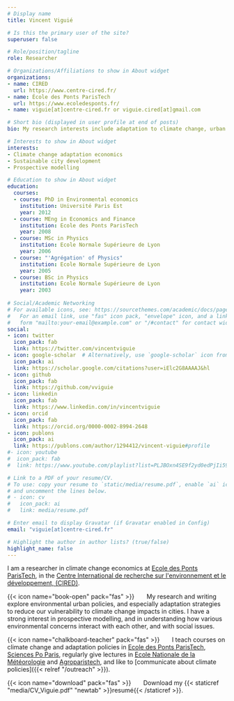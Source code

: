 ```yaml
---
# Display name
title: Vincent Viguié

# Is this the primary user of the site?
superuser: false

# Role/position/tagline
role: Researcher

# Organizations/Affiliations to show in About widget
organizations:
- name: CIRED
  url: https://www.centre-cired.fr/
- name: École des Ponts ParisTech
  url: https://www.ecoledesponts.fr/
- name: viguie[at]centre-cired.fr or viguie.cired[at]gmail.com

# Short bio (displayed in user profile at end of posts)
bio: My research interests include adaptation to climate change, urban policies, and sustainable development in general.

# Interests to show in About widget
interests:
- Climate change adaptation economics
- Sustainable city development
- Prospective modelling

# Education to show in About widget
education:
  courses:
  - course: PhD in Environmental economics
    institution: Université Paris Est
    year: 2012
  - course: MEng in Economics and Finance
    institution: Ecole des Ponts ParisTech
    year: 2008
  - course: MSc in Physics 
    institution: Ecole Normale Supérieure de Lyon
    year: 2006
  - course: "'Agrégation' of Physics"
    institution: Ecole Normale Supérieure de Lyon
    year: 2005
  - course: BSc in Physics
    institution: Ecole Normale Supérieure de Lyon
    year: 2003
    
# Social/Academic Networking
# For available icons, see: https://sourcethemes.com/academic/docs/page-builder/#icons
#   For an email link, use "fas" icon pack, "envelope" icon, and a link in the
#   form "mailto:your-email@example.com" or "/#contact" for contact widget.
social:
- icon: twitter
  icon_pack: fab
  link: https://twitter.com/vincentviguie
- icon: google-scholar  # Alternatively, use `google-scholar` icon from `ai` icon pack
  icon_pack: ai
  link: https://scholar.google.com/citations?user=iElc2G8AAAAJ&hl
- icon: github
  icon_pack: fab
  link: https://github.com/vviguie
- icon: linkedin
  icon_pack: fab
  link: https://www.linkedin.com/in/vincentviguie
- icon: orcid
  icon_pack: fab
  link: https://orcid.org/0000-0002-8994-2648
- icon: publons
  icon_pack: ai
  link: https://publons.com/author/1294412/vincent-viguie#profile
#- icon: youtube
#  icon_pack: fab
#  link: https://www.youtube.com/playlist?list=PLJBOxn4SE9f2yd0edPjIi59lhNymMVLM1

# Link to a PDF of your resume/CV.
# To use: copy your resume to `static/media/resume.pdf`, enable `ai` icons in `params.toml`, 
# and uncomment the lines below.
# - icon: cv
#   icon_pack: ai
#   link: media/resume.pdf

# Enter email to display Gravatar (if Gravatar enabled in Config)
email: "viguie[at]centre-cired.fr"

# Highlight the author in author lists? (true/false)
highlight_name: false
---
```


I am a researcher in climate change economics at [Ecole des Ponts ParisTech](https://www.ecoledesponts.fr/), in the  [Centre International de recherche sur l'environnement et le développement, (CIRED)](www.centre-cired.fr).  

{{< icon name="book-open" pack="fas" >}}  My research and writing explore environmental urban policies, and especially adaptation strategies to reduce our vulnerability to climate change impacts in cities. I have a strong interest in prospective modelling, and in understanding how various environmental concerns interact with each other, and with social issues. 

{{< icon name="chalkboard-teacher" pack="fas" >}}  I teach courses on climate change and adaptation policies in [Ecole des Ponts ParisTech](https://www.ecoledesponts.fr/), [Sciences Po Paris](https://www.sciencespo.fr/ecole-urbaine/fr/governing-ecological-transitions-european-cities.html), regularly give lectures in [Ecole Nationale de la Météorologie](http://www.enm-toulouse.fr/) and [Agroparistech](http://www2.agroparistech.fr/Presentation-of-AgroParisTech.html), and like to [communicate about climate policies]({{< relref "/outreach" >}}).

{{< icon name="download" pack="fas" >}}  Download my {{< staticref "media/CV_Viguie.pdf" "newtab" >}}resumé{{< /staticref >}}.


